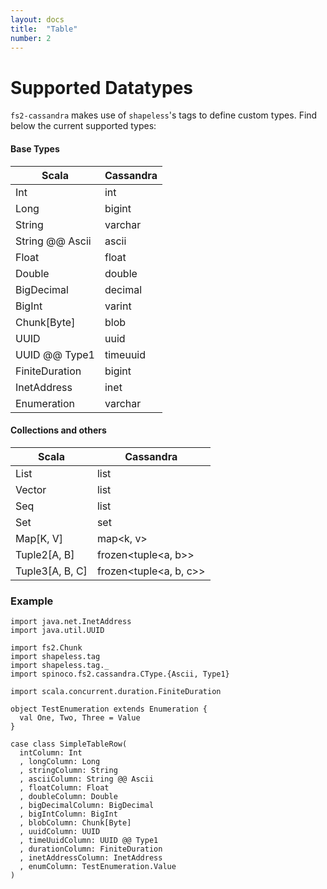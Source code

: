 ```yaml
---
layout: docs
title:  "Table"
number: 2
---
```


# Supported Datatypes

`fs2-cassandra` makes use of `shapeless`'s tags to define custom types. Find below the current supported types:

#### Base Types

| Scala | Cassandra |
|-------|-----------|
| Int   | int       |
| Long  | bigint    |
| String | varchar  |
| String @@ Ascii | ascii |
| Float | float     |
| Double | double   |
| BigDecimal | decimal |
| BigInt  | varint  |
| Chunk[Byte] | blob |
| UUID | uuid       |
| UUID @@ Type1 | timeuuid |
| FiniteDuration | bigint |
| InetAddress | inet |
| Enumeration | varchar |

#### Collections and others

| Scala | Cassandra |
|-------|-----------|
| List | list |
| Vector | list |
| Seq | list |
| Set | set |
| Map[K, V] | map<k, v> |
| Tuple2[A, B] | frozen<tuple<a, b>> |
| Tuple3[A, B, C] | frozen<tuple<a, b, c>> |

### Example

```tut:book:silent
import java.net.InetAddress
import java.util.UUID

import fs2.Chunk
import shapeless.tag
import shapeless.tag._
import spinoco.fs2.cassandra.CType.{Ascii, Type1}

import scala.concurrent.duration.FiniteDuration

object TestEnumeration extends Enumeration {
  val One, Two, Three = Value
}

case class SimpleTableRow(
  intColumn: Int
  , longColumn: Long
  , stringColumn: String
  , asciiColumn: String @@ Ascii
  , floatColumn: Float
  , doubleColumn: Double
  , bigDecimalColumn: BigDecimal
  , bigIntColumn: BigInt
  , blobColumn: Chunk[Byte]
  , uuidColumn: UUID
  , timeUuidColumn: UUID @@ Type1
  , durationColumn: FiniteDuration
  , inetAddressColumn: InetAddress
  , enumColumn: TestEnumeration.Value
)
```

